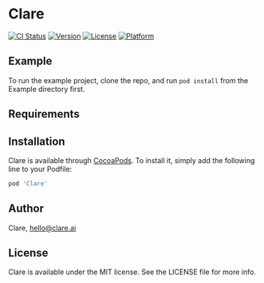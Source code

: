 # Clare

[![CI Status](https://img.shields.io/travis/RajSwiftIos/Clare.svg?style=flat)](https://travis-ci.org/RajSwiftIos/Clare)
[![Version](https://img.shields.io/cocoapods/v/Clare.svg?style=flat)](https://cocoapods.org/pods/Clare)
[![License](https://img.shields.io/cocoapods/l/Clare.svg?style=flat)](https://cocoapods.org/pods/Clare)
[![Platform](https://img.shields.io/cocoapods/p/Clare.svg?style=flat)](https://cocoapods.org/pods/Clare)

## Example

To run the example project, clone the repo, and run `pod install` from the Example directory first.

## Requirements

## Installation

Clare is available through [CocoaPods](https://cocoapods.org). To install
it, simply add the following line to your Podfile:

```ruby
pod 'Clare'
```

## Author

Clare, hello@clare.ai

## License

Clare is available under the MIT license. See the LICENSE file for more info.
